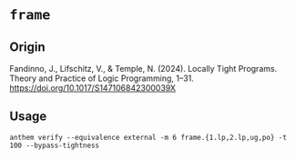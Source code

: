 # `frame`

## Origin

Fandinno, J., Lifschitz, V., & Temple, N. (2024). Locally Tight Programs. Theory and Practice of Logic Programming, 1–31. https://doi.org/10.1017/S147106842300039X

## Usage

```
anthem verify --equivalence external -m 6 frame.{1.lp,2.lp,ug,po} -t 100 --bypass-tightness
```
